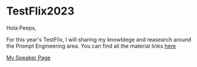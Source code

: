 # TestFlix2023

Hola Peeps,

For this year's TestFlix, I will sharing my knowldege and reasearch around the Prompt Engineering area. You can find all the material links [here](https://github.com/Pricilla09/TestFlix2023/blob/main/Resources)

[My Speaker Page]([url](https://www.thetesttribe.com/testflix-2023-pricilla-bilavendran/)https://www.thetesttribe.com/testflix-2023-pricilla-bilavendran/)
